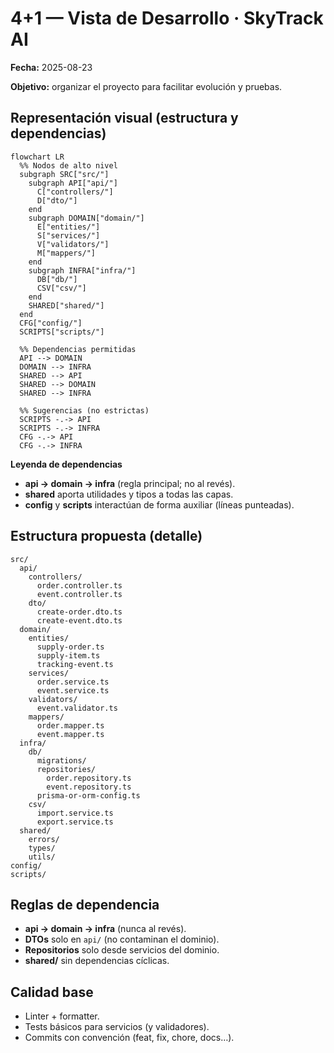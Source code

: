 # 4+1 — Vista de Desarrollo · SkyTrack AI
**Fecha:** 2025-08-23

**Objetivo:** organizar el proyecto para facilitar evolución y pruebas.

## Representación visual (estructura y dependencias)
```mermaid
flowchart LR
  %% Nodos de alto nivel
  subgraph SRC["src/"]
    subgraph API["api/"]
      C["controllers/"]
      D["dto/"]
    end
    subgraph DOMAIN["domain/"]
      E["entities/"]
      S["services/"]
      V["validators/"]
      M["mappers/"]
    end
    subgraph INFRA["infra/"]
      DB["db/"]
      CSV["csv/"]
    end
    SHARED["shared/"]
  end
  CFG["config/"]
  SCRIPTS["scripts/"]

  %% Dependencias permitidas
  API --> DOMAIN
  DOMAIN --> INFRA
  SHARED --> API
  SHARED --> DOMAIN
  SHARED --> INFRA

  %% Sugerencias (no estrictas)
  SCRIPTS -.-> API
  SCRIPTS -.-> INFRA
  CFG -.-> API
  CFG -.-> INFRA
```

**Leyenda de dependencias**
- **api → domain → infra** (regla principal; no al revés).
- **shared** aporta utilidades y tipos a todas las capas.
- **config** y **scripts** interactúan de forma auxiliar (líneas punteadas).

## Estructura propuesta (detalle)
```text
src/
  api/
    controllers/
      order.controller.ts
      event.controller.ts
    dto/
      create-order.dto.ts
      create-event.dto.ts
  domain/
    entities/
      supply-order.ts
      supply-item.ts
      tracking-event.ts
    services/
      order.service.ts
      event.service.ts
    validators/
      event.validator.ts
    mappers/
      order.mapper.ts
      event.mapper.ts
  infra/
    db/
      migrations/
      repositories/
        order.repository.ts
        event.repository.ts
      prisma-or-orm-config.ts
    csv/
      import.service.ts
      export.service.ts
  shared/
    errors/
    types/
    utils/
config/
scripts/
```

## Reglas de dependencia
- **api → domain → infra** (nunca al revés).
- **DTOs** solo en `api/` (no contaminan el dominio).
- **Repositorios** solo desde servicios del dominio.
- **shared/** sin dependencias cíclicas.

## Calidad base
- Linter + formatter.
- Tests básicos para servicios (y validadores).
- Commits con convención (feat, fix, chore, docs…).
